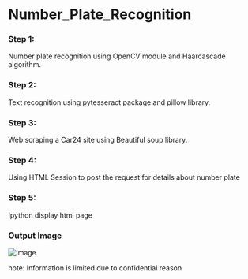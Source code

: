 # Number_Plate_Recognition
### Step 1:
Number plate recognition using OpenCV module and Haarcascade algorithm.
 
### Step 2:
Text recognition using pytesseract package and pillow library.

### Step 3: 
Web scraping a Car24 site using Beautiful soup library. 

### Step 4: 
Using HTML Session to post the request for details about number plate

### Step 5: 
Ipython display html page
 
### Output Image
![image](https://user-images.githubusercontent.com/60547091/132232789-d9f6c134-803e-4275-9d8a-005472e9c71a.png)

note: Information is limited due to confidential reason 
